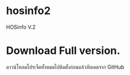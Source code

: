 # hosinfo2
HOSinfo V.2
# Download Full version.
ดาวน์โหลดโปรเจ็คทั้งหมดไปติดตั้งก่อนแล้วอับเดตจาก GitHub
